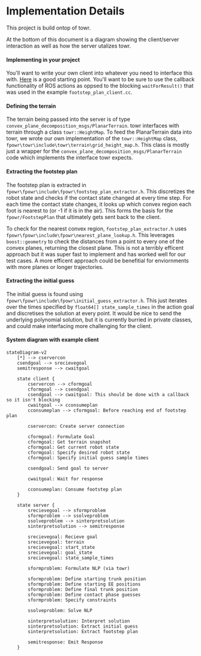 # Implementation Details

This project is build ontop of towr.

At the bottom of this document is a diagram showing the client/server interaction as well as how the server utalizes towr.

#### Implementing in your project

You'll want to write your own client into whatever you need to interface this with. [Here](https://wiki.ros.org/actionlib_tutorials/Tutorials/Writing%20a%20Callback%20Based%20Simple%20Action%20Client) is a good starting point. You'll want to be sure to use the callback functionality of ROS actions as oppsed to the blocking `waitForResult()` that was used in the example `footstep_plan_client.cc`.

#### Defining the terrain

The terrain being passed into the server is of type `convex_plane_decomposition_msgs/PlanarTerrain`. towr interfaces with terrain through a class `towr::HeightMap`. To feed the PlanarTerrain data into towr, we wrote our own implementation of the `towr::HeightMap` class, `fpowr\towr\include\towr\terrain\grid_height_map.h`. This class is mostly just a wrapper for the `convex_plane_decomposition_msgs/PlanarTerrain` code which implements the interface towr expects.

#### Extracting the footstep plan

The footstep plan is extracted in `fpowr\fpowr\include\fpowr\footstep_plan_extractor.h`. This discretizes the robot state and checks if the contact state changed at every time step. For each time the contact state changes, it looks up which convex region each foot is nearest to (or -1 if it is in the air). This forms the basis for the `fpowr/FootstepPlan` that ultimately gets sent back to the client.

To check for the nearest convex region, `footstep_plan_extractor.h` uses `fpowr\fpowr\include\fpowr\nearest_plane_lookup.h`. This leverages `boost::geometry` to check the distances from a point to every one of the convex planes, returning the closest plane. This is not a terribly efficent approach but it was super fast to implement and has worked well for our test cases. A more efficent approach could be benefitial for enviornments with more planes or longer trajectories.

#### Extracting the initial guess

The initial guess is found using `fpowr\fpowr\include\fpowr\initial_guess_extractor.h`. This just iterates over the times specified by `float64[] state_sample_times` in the action goal and discretises the solution at every point. It would be nice to send the underlying polynomial solution, but it is currently burried in private classes, and could make interfacing more challenging for the client.

#### System diagram with example client

```mermaid
stateDiagram-v2
    [*] --> cservercon
    csendgoal --> srecievegoal
    semitresponse --> cwaitgoal

    state client {
        cservercon --> cformgoal
        cformgoal --> csendgoal
        csendgoal --> cwaitgoal: This should be done with a callback so it isn't blocking
        cwaitgoal --> cconsumeplan
        cconsumeplan --> cformgoal: Before reaching end of footstep plan

        cservercon: Create server connection

        cformgoal: Formulate Goal
        cformgoal: Get terrain snapshot
        cformgoal: Get current robot state
        cformgoal: Specify desired robot state
        cformgoal: Specify initial guess sample times

        csendgoal: Send goal to server

        cwaitgoal: Wait for response

        cconsumeplan: Consume footstep plan
    }

    state server {
        srecievegoal --> sformproblem
        sformproblem --> ssolveproblem
        ssolveproblem --> sinterpretsolution
        sinterpretsolution --> semitresponse

        srecievegoal: Recieve goal
        srecievegoal: terrain
        srecievegoal: start_state
        srecievegoal: goal_state
        srecievegoal: state_sample_times

        sformproblem: Formulate NLP (via towr)

        sformproblem: Define starting trunk position
        sformproblem: Define starting EE positions
        sformproblem: Define final trunk position
        sformproblem: Define contact phase guesses
        sformproblem: Specify constraints

        ssolveproblem: Solve NLP

        sinterpretsolution: Interpret solution
        sinterpretsolution: Extract initial guess
        sinterpretsolution: Extract footstep plan

        semitresponse: Emit Response
    }
```
